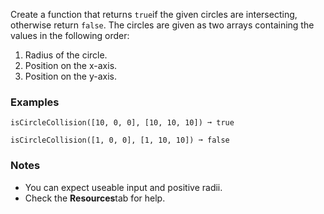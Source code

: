 Create a function that returns `true`if the given circles are intersecting, otherwise return `false`. The circles are given as two arrays containing the values in the following order:

1.  Radius of the circle.
2.  Position on the x-axis.
3.  Position on the y-axis.


### Examples ###
    isCircleCollision([10, 0, 0], [10, 10, 10]) ➞ true

    isCircleCollision([1, 0, 0], [1, 10, 10]) ➞ false


### Notes ###
*   You can expect useable input and positive radii.
*   Check the **Resources**tab for help.